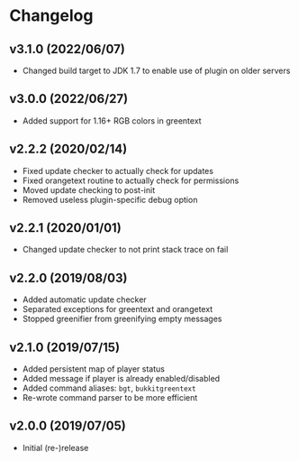 Changelog
=========

v3.1.0 (2022/06/07)
-------------------

* Changed build target to JDK 1.7 to enable use of plugin on older servers

v3.0.0 (2022/06/27)
-------------------

* Added support for 1.16+ RGB colors in greentext

v2.2.2 (2020/02/14)
-------------------

* Fixed update checker to actually check for updates
* Fixed orangetext routine to actually check for permissions
* Moved update checking to post-init
* Removed useless plugin-specific debug option

v2.2.1 (2020/01/01)
-------------------

* Changed update checker to not print stack trace on fail

v2.2.0 (2019/08/03)
-------------------

* Added automatic update checker
* Separated exceptions for greentext and orangetext
* Stopped greenifier from greenifying empty messages

v2.1.0 (2019/07/15)
-------------------

* Added persistent map of player status
* Added message if player is already enabled/disabled
* Added command aliases: `bgt`, `bukkitgreentext`
* Re-wrote command parser to be more efficient


v2.0.0 (2019/07/05)
-------------------

* Initial (re-)release
